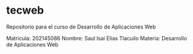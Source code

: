 # tecweb
Repositorio para el curso de Desarrollo de Aplicaciones Web

Matricula:		202145086
Nombre: 		Saul Isai Elias Tlacuilo
Materia:		Desarrollo de Aplicaciones Web

